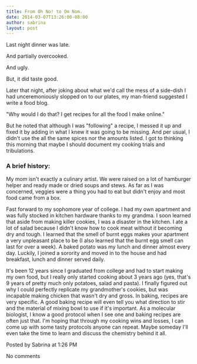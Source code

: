 ```yaml
---
title: From Oh No! to Om Nom.
date: 2014-03-07T13:26:00-08:00
author: sabrina
layout: post
---
```


Last night dinner was late.

And partially overcooked.

And ugly.

But, it did taste good.

Later that night, after joking about what we'd call the mess of a side-dish I had unceremoniously slopped on to our plates, my man-friend suggested I write a food blog.

"Why would I do that? I get recipes for all the food I make online."

But he noted that although I was "following" a recipe, I messed it up and fixed it by adding in what I knew it was going to be missing. And per usual, I didn't use the all the same spices nor the amounts listed. I got to thinking this morning that maybe I should document my cooking trials and tribulations.

### A brief history:

My mom isn't exactly a culinary artist. We were raised on a lot of hamburger helper and ready made or dried soups and stews. As far as I was concerned, veggies were a thing you had to eat but didn't enjoy and most food came from a box.

Fast forward to my sophomore year of college. I had my own apartment and was fully stocked in kitchen hardware thanks to my grandma. I soon learned that aside from making killer cookies, I was a disaster in the kitchen. I ate a lot of salad because I didn't know how to cook meat without it becoming dry and tough. I learned that the smell of burnt eggs makes your apartment a very unpleasant place to be (I also learned that the burnt egg smell can last for over a week).  A baked potato was my lunch and dinner almost every day. Luckily, I joined a sorority and moved in to the house and had breakfast, lunch and dinner served daily.

It's been 12 years since I graduated from college and had to start making my own food, but I really only started cooking about 3 years ago (yes, that's 9 years of pretty much only potatoes, salad and pasta). I finally figured out why I could perfectly replicate my grandmother's cookies, but was incapable making chicken that wasn't dry and gross. In baking, recipes are very specific. A good baking recipe will even tell you what direction to stir and the material of mixing bowl to use if it's important. As a molecular biologist, I know a good protocol when I see one and baking recipes are often just that. I'm hoping that through my cooking wins and losses, I can come up with some tasty protocols anyone can repeat. Maybe someday I'll even take the time to learn and discuss the chemistry behind it all.





Posted by Sabrina at 1:26 PM

No comments
